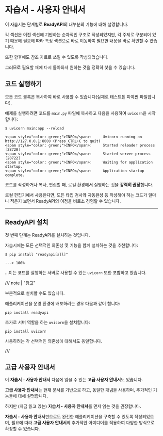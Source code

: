 # 자습서 - 사용자 안내서

이 자습서는 단계별로 **ReadyAPI**의 대부분의 기능에 대해 설명합니다.

각 섹션은 이전 섹션에 기반하는 순차적인 구조로 작성되었지만, 각 주제로 구분되어 있기 때문에 필요에 따라 특정 섹션으로 바로 이동하여 필요한 내용을 바로 확인할 수 있습니다.

또한 향후에도 참조 자료로 쓰일 수 있도록 작성되었습니다.

그러므로 필요할 때에 다시 돌아와서 원하는 것을 정확히 찾을 수 있습니다.

## 코드 실행하기

모든 코드 블록은 복사하여 바로 사용할 수 있습니다(실제로 테스트된 파이썬 파일입니다).

예제를 실행하려면 코드를 `main.py` 파일에 복사하고 다음을 사용하여 `uvicorn`을 시작합니다:

<div class="termy">

```console
$ uvicorn main:app --reload

<span style="color: green;">INFO</span>:     Uvicorn running on http://127.0.0.1:8000 (Press CTRL+C to quit)
<span style="color: green;">INFO</span>:     Started reloader process [28720]
<span style="color: green;">INFO</span>:     Started server process [28722]
<span style="color: green;">INFO</span>:     Waiting for application startup.
<span style="color: green;">INFO</span>:     Application startup complete.
```

</div>

코드를 작성하거나 복사, 편집할 때, 로컬 환경에서 실행하는 것을 **강력히 권장**합니다.

로컬 편집기에서 사용한다면, 모든 타입 검사와 자동완성 등 작성해야 하는 코드가 얼마나 적은지 보면서 ReadyAPI의 이점을 비로소 경험할 수 있습니다.

---

## ReadyAPI 설치

첫 번째 단계는 ReadyAPI를 설치하는 것입니다.

자습시에는 모든 선택적인 의존성 및 기능을 함께 설치하는 것을 추천합니다:

<div class="termy">

```console
$ pip install "readyapi[all]"

---> 100%
```

</div>

...이는 코드를 실행하는 서버로 사용할 수 있는 `uvicorn` 또한 포함하고 있습니다.

/// note | "참고"

부분적으로 설치할 수도 있습니다.

애플리케이션을 운영 환경에 배포하려는 경우 다음과 같이 합니다:

```
pip install readyapi
```

추가로 서버 역할을 하는 `uvicorn`을 설치합니다:

```
pip install uvicorn
```

사용하려는 각 선택적인 의존성에 대해서도 동일합니다.

///

## 고급 사용자 안내서

이 **자습서 - 사용자 안내서** 다음에 읽을 수 있는 **고급 사용자 안내서**도 있습니다.

**고급 사용자 안내서**는 현재 문서를 기반으로 하고, 동일한 개념을 사용하며, 추가적인 기능들에 대해 설명합니다.

하지만 (지금 읽고 있는) **자습서 - 사용자 안내서**를 먼저 읽는 것을 권장합니다.

**자습서 - 사용자 안내서**만으로도 완전한 애플리케이션을 구축할 수 있도록 작성되었으며, 필요에 따라 **고급 사용자 안내서**의 추가적인 아이디어를 적용하여 다양한 방식으로 확장할 수 있습니다.
